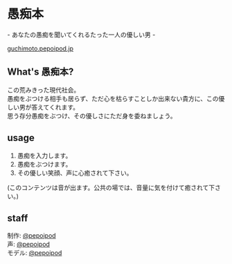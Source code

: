 # 愚痴本
\- あなたの愚痴を聞いてくれるたった一人の優しい男 \-

[guchimoto.pepoipod.jp](http://guchimoto.pepoipod.jp)

## What's  愚痴本?

この荒みきった現代社会。    
愚痴をぶつける相手も居らず、ただ心を枯らすことしか出来ない貴方に、この優しい男が答えてくれます。    
思う存分愚痴をぶつけ、その優しさにただ身を委ねましょう。

## usage

1. 愚痴を入力します。
2. 愚痴をぶつけます。
3. その優しい笑顔、声に心癒されて下さい。


(このコンテンツは音が出ます。公共の場では、音量に気を付けて癒されて下さい。)


## staff

制作: [@pepoipod](https://github.com/pepoipod/)    
声: [@pepoipod](https://github.com/pepoipod/)    
モデル: [@pepoipod](https://github.com/pepoipod/)    
